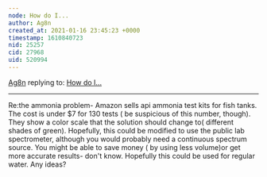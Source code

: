 ```yaml
---
node: How do I...
author: Ag8n
created_at: 2021-01-16 23:45:23 +0000
timestamp: 1610840723
nid: 25257
cid: 27968
uid: 520994
---
```




[Ag8n](../profile/Ag8n) replying to: [How do I...](../notes/akhila/12-15-2020/how-do-i)

----
Re:the ammonia problem- Amazon sells api ammonia test kits for fish tanks.  The cost is under $7 for 130 tests ( be suspicious of this number, though). They show a color scale that the solution should change to( different shades of green).  Hopefully, this could be modified to use the public lab spectrometer, although you would probably need a continuous spectrum source.  You might be able to save money ( by using less volume)or get more accurate results- don't know.  Hopefully this could be used for regular water.  Any ideas?
